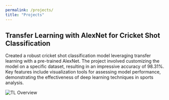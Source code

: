 ```yaml
---
permalink: /projects/
title: "Projects"
---
```


## Transfer Learning with AlexNet for Cricket Shot Classification

Created a robust cricket shot classification model leveraging transfer learning with a pre-trained AlexNet. The project involved customizing the model on a specific dataset, resulting in an impressive accuracy of 98.31%. Key features include visualization tools for assessing model performance, demonstrating the effectiveness of deep learning techniques in sports analysis.

![TL Overview](https://github.com/saichn/Transfer-Learning-with-AlexNet-for-Cricket-Shot-Classification/blob/main/images/overview.png)



